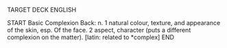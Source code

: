 TARGET DECK
ENGLISH

START
Basic
Complexion
Back: n. 1 natural colour, texture, and appearance of the skin, esp. Of the face. 2 aspect, character (puts a different complexion on the matter). [latin: related to *complex]
END
